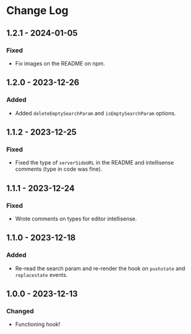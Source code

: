 # Change Log

<!-- ## 0.0.0 - yyyy-mm-dd -->
<!---->
<!-- ### Changed -->
<!---->
<!-- ### Added -->
<!---->
<!-- ### Fixed -->

## 1.2.1 - 2024-01-05

### Fixed

- Fix images on the README on npm.

## 1.2.0 - 2023-12-26

### Added

- Added `deleteEmptySearchParam` and `isEmptySearchParam` options.

## 1.1.2 - 2023-12-25

### Fixed

- Fixed the type of `serverSideURL` in the README and intellisense comments (type in code was fine).

## 1.1.1 - 2023-12-24

### Fixed

- Wrote comments on types for editor intellisense.

## 1.1.0 - 2023-12-18

### Added

- Re-read the search param and re-render the hook on `pushstate` and `replacestate` events.

## 1.0.0 - 2023-12-13

### Changed

- Functioning hook!
